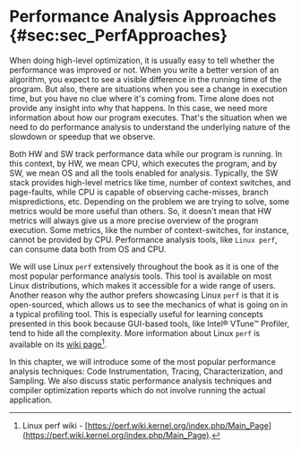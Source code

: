 ﻿---
typora-root-url: ..\..\img
---

# Performance Analysis Approaches {#sec:sec_PerfApproaches}

When doing high-level optimization, it is usually easy to tell whether the performance was improved or not. When you write a better version of an algorithm, you expect to see a visible difference in the running time of the program. But also, there are situations when you see a change in execution time, but you have no clue where it's coming from. Time alone does not provide any insight into why that happens. In this case, we need more information about how our program executes. That's the situation when we need to do performance analysis to understand the underlying nature of the slowdown or speedup that we observe.

Both HW and SW track performance data while our program is running. In this context, by HW, we mean CPU, which executes the program, and by SW, we mean OS and all the tools enabled for analysis. Typically, the SW stack provides high-level metrics like time, number of context switches, and page-faults, while CPU is capable of observing cache-misses, branch mispredictions, etc. Depending on the problem we are trying to solve, some metrics would be more useful than others. So, it doesn't mean that HW metrics will always give us a more precise overview of the program execution. Some metrics, like the number of context-switches, for instance, cannot be provided by CPU. Performance analysis tools, like `Linux perf`, can consume data both from OS and CPU. 

We will use Linux `perf` extensively throughout the book as it is one of the most popular performance analysis tools. This tool is available on most Linux distributions, which makes it accessible for a wide range of users. Another reason why the author prefers showcasing Linux `perf` is that it is open-sourced, which allows us to see the mechanics of what is going on in a typical profiling tool. This is especially useful for learning concepts presented in this book because GUI-based tools, like Intel® VTune™ Profiler, tend to hide all the complexity. More information about Linux `perf` is available on its [wiki page](https://perf.wiki.kernel.org/index.php/Main_Page)[^1].

In this chapter, we will introduce some of the most popular performance analysis techniques: Code Instrumentation, Tracing, Characterization, and Sampling. We also discuss static performance analysis techniques and compiler optimization reports which do not involve running the actual application.

[^1]: Linux perf wiki - [https://perf.wiki.kernel.org/index.php/Main_Page](https://perf.wiki.kernel.org/index.php/Main_Page).
